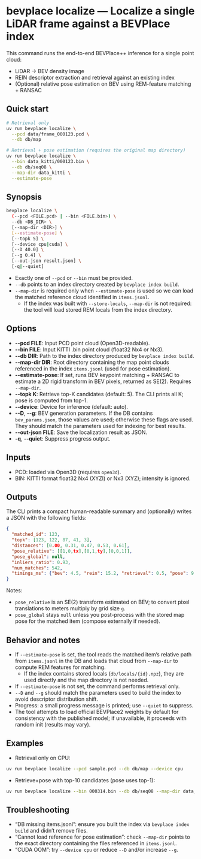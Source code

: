 # bevplace localize — Localize a single LiDAR frame against a BEVPlace index

This command runs the end-to-end BEVPlace++ inference for a single point cloud:
- LiDAR → BEV density image
- REIN descriptor extraction and retrieval against an existing index
- (Optional) relative pose estimation on BEV using REM-feature matching + RANSAC

## Quick start

```bash
# Retrieval only
uv run bevplace localize \
  --pcd data/frame_000123.pcd \
  --db db/map

# Retrieval + pose estimation (requires the original map directory)
uv run bevplace localize \
  --bin data_kitti/000123.bin \
  --db db/seq08 \
  --map-dir data_kitti \
  --estimate-pose
```

## Synopsis

```bash
bevplace localize \
  (--pcd <FILE.pcd> | --bin <FILE.bin>) \
  --db <DB_DIR> \
  [--map-dir <DIR>] \
  [--estimate-pose] \
  [--topk 5] \
  [--device cpu|cuda] \
  [--D 40.0] \
  [--g 0.4] \
  [--out-json result.json] \
  [-q|--quiet]
```

- Exactly one of `--pcd` or `--bin` must be provided.
- `--db` points to an index directory created by `bevplace index build`.
- `--map-dir` is required only when `--estimate-pose` is used so we can load the matched reference cloud identified in `items.jsonl`.
  - If the index was built with `--store-locals`, `--map-dir` is not required: the tool will load stored REM locals from the index directory.

## Options

- **--pcd FILE**: Input PCD point cloud (Open3D-readable).
- **--bin FILE**: Input KITTI .bin point cloud (float32 Nx4 or Nx3).
- **--db DIR**: Path to the index directory produced by `bevplace index build`.
- **--map-dir DIR**: Root directory containing the map point clouds referenced in the index `items.jsonl` (used for pose estimation).
- **--estimate-pose**: If set, runs BEV keypoint matching + RANSAC to estimate a 2D rigid transform in BEV pixels, returned as SE(2). Requires `--map-dir`.
- **--topk K**: Retrieve top-K candidates (default: 5). The CLI prints all K; pose is computed from top-1.
- **--device**: Device for inference (default: auto).
- **--D**, **--g**: BEV generation parameters. If the DB contains `bev_params.json`, those values are used; otherwise these flags are used. They should match the parameters used for indexing for best results.
- **--out-json FILE**: Save the localization result as JSON.
- **-q**, **--quiet**: Suppress progress output.

## Inputs

- PCD: loaded via Open3D (requires `open3d`).
- BIN: KITTI format float32 Nx4 (XYZI) or Nx3 (XYZ); intensity is ignored.

## Outputs

The CLI prints a compact human-readable summary and (optionally) writes a JSON with the following fields:

```json
{
  "matched_id": 123,
  "topk": [123, 122, 87, 41, 3],
  "distances": [0.00, 0.31, 0.47, 0.53, 0.61],
  "pose_relative": [[1,0,tx],[0,1,ty],[0,0,1]],
  "pose_global": null,
  "inliers_ratio": 0.93,
  "num_matches": 542,
  "timings_ms": {"bev": 4.5, "rein": 15.2, "retrieval": 0.5, "pose": 9.8}
}
```

Notes:
- `pose_relative` is an SE(2) transform estimated on BEV; to convert pixel translations to meters multiply by grid size `g`.
- `pose_global` stays `null` unless you post-process with the stored map pose for the matched item (compose externally if needed).

## Behavior and notes

- If `--estimate-pose` is set, the tool reads the matched item’s relative path from `items.jsonl` in the DB and loads that cloud from `--map-dir` to compute REM features for matching.
  - If the index contains stored locals (`db/locals/{id}.npz`), they are used directly and the map directory is not needed.
- If `--estimate-pose` is not set, the command performs retrieval only.
- `--D` and `--g` should match the parameters used to build the index to avoid descriptor distribution shift.
- Progress: a small progress message is printed; use `--quiet` to suppress.
- The tool attempts to load official BEVPlace2 weights by default for consistency with the published model; if unavailable, it proceeds with random init (results may vary).

## Examples

- Retrieval only on CPU:
```bash
uv run bevplace localize --pcd sample.pcd --db db/map --device cpu
```

- Retrieve+pose with top-10 candidates (pose uses top-1):
```bash
uv run bevplace localize --bin 000314.bin --db db/seq08 --map-dir data_kitti --estimate-pose --topk 10
```

## Troubleshooting

- “DB missing items.jsonl”: ensure you built the index via `bevplace index build` and didn’t remove files.
- “Cannot load reference for pose estimation”: check `--map-dir` points to the exact directory containing the files referenced in `items.jsonl`.
- “CUDA OOM”: try `--device cpu` or reduce `--D` and/or increase `--g`.
